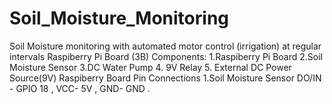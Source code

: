 # Soil_Moisture_Monitoring
Soil Moisture monitoring with automated motor control (irrigation) at regular intervals Raspiberry Pi Board (3B) Components: 1.Raspiberry Pi Board 2.Soil Moisture Sensor 3.DC Water Pump 4. 9V Relay 5. External DC Power Source(9V)  Raspiberry Board Pin Connections 1.Soil Moisture Sensor DO/IN - GPIO 18 , VCC- 5V , GND- GND .
